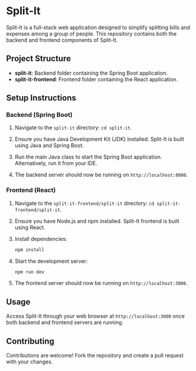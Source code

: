 # Split-It

Split-It is a full-stack web application designed to simplify splitting bills and expenses among a group of people. This repository contains both the backend and frontend components of Split-It.

## Project Structure

- **split-it**: Backend folder containing the Spring Boot application.
- **split-it-frontend**: Frontend folder containing the React application.

## Setup Instructions

### Backend (Spring Boot)

1. Navigate to the `split-it` directory: `cd split-it`.
2. Ensure you have Java Development Kit (JDK) installed. Split-It is built using Java and Spring Boot.
3. Run the main Java class to start the Spring Boot application.
   Alternatively, run it from your IDE.

4. The backend server should now be running on `http://localhost:8080`.

### Frontend (React)

1. Navigate to the `split-it-frontend/split-it` directory: `cd split-it-frontend/split-it`.
2. Ensure you have Node.js and npm installed. Split-It frontend is built using React.
3. Install dependencies:

   ```bash
   npm install
   ```

4. Start the development server:

   ```bash
   npm run dev
   ```

5. The frontend server should now be running on `http://localhost:3000`.

## Usage

Access Split-It through your web browser at `http://localhost:3000` once both backend and frontend servers are running.

## Contributing

Contributions are welcome! Fork the repository and create a pull request with your changes.
